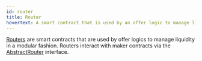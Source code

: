 ```yaml
---
id: router
title: Router
hoverText: A smart contract that is used by an offer logic to manage liquidity in a modular fashion.
---
```


[Routers](../strat-lib/technical-references/router.md) are smart contracts that are used by offer logics to manage liquidity in a modular fashion. Routers interact with maker contracts via the [AbstractRouter](https://github.com/mangrovedao/mangrove-core/blob/382d55788ca1667312f8046e198fc3235ff93650/src/strategies/routers/AbstractRouter.sol#L24) interface.

